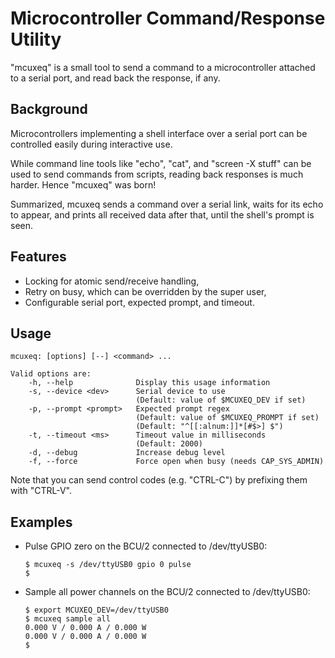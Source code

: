 # Microcontroller Command/Response Utility

"mcuxeq" is a small tool to send a command to a microcontroller attached to a
serial port, and read back the response, if any.

## Background

Microcontrollers implementing a shell interface over a serial port can be
controlled easily during interactive use.

While command line tools like "echo", "cat", and "screen -X stuff" can be used
to send commands from scripts, reading back responses is much harder.
Hence "mcuxeq" was born!

Summarized, mcuxeq sends a command over a serial link, waits for its echo to
appear, and prints all received data after that, until the shell's prompt is
seen.

## Features

  - Locking for atomic send/receive handling,
  - Retry on busy, which can be overridden by the super user,
  - Configurable serial port, expected prompt, and timeout.

## Usage

    mcuxeq: [options] [--] <command> ...

    Valid options are:
        -h, --help              Display this usage information
        -s, --device <dev>      Serial device to use
                                (Default: value of $MCUXEQ_DEV if set)
        -p, --prompt <prompt>   Expected prompt regex
                                (Default: value of $MCUXEQ_PROMPT if set)
                                (Default: "^[[:alnum:]]*[#$>] $")
        -t, --timeout <ms>      Timeout value in milliseconds
                                (Default: 2000)
        -d, --debug             Increase debug level
        -f, --force             Force open when busy (needs CAP_SYS_ADMIN)

Note that you can send control codes (e.g. "CTRL-C") by prefixing them with
"CTRL-V".

## Examples

  * Pulse GPIO zero on the BCU/2 connected to /dev/ttyUSB0:

        $ mcuxeq -s /dev/ttyUSB0 gpio 0 pulse
        $

  * Sample all power channels on the BCU/2 connected to /dev/ttyUSB0:

        $ export MCUXEQ_DEV=/dev/ttyUSB0
        $ mcuxeq sample all
        0.000 V / 0.000 A / 0.000 W
        0.000 V / 0.000 A / 0.000 W
        $
